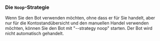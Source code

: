 ### Die `Noop`-Strategie

Wenn Sie den Bot verwenden möchten, ohne dass er für Sie handelt, aber nur für die Kontostandübersicht und den manuellen Handel verwenden möchten, können Sie den Bot mit "--strategy noop" starten. Der Bot wird nicht automatisch gehandelt.